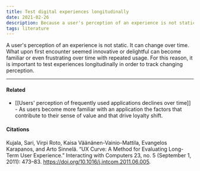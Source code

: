 ```yaml
---
title: Test digital experiences longitudinally 
date: 2021-02-26
description: Because a user's perception of an experience is not static, it's important to evaluate the experience longitudinally. 
tags: literature
---
```


A user's perception of an experience is not static. It can change over time. What upon first encounter seemed innovative or delightful can become familiar or even frustrating over time with repeated usage. For this reason, it is important to test experiences longitudinally in order to track changing perception. 

---
#### Related
- [[Users' perception of frequently used applications declines over time]] - As users become more familiar with an application the factors that contribute to their sense of value and that drive loyalty shift. 

#### Citations
Kujala, Sari, Virpi Roto, Kaisa Väänänen-Vainio-Mattila, Evangelos Karapanos, and Arto Sinnelä. “UX Curve: A Method for Evaluating Long-Term User Experience.” Interacting with Computers 23, no. 5 (September 1, 2011): 473–83. https://doi.org/10.1016/j.intcom.2011.06.005.
